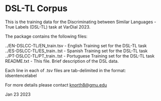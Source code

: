 DSL-TL Corpus
================

This is the training data for the Discriminating between Similar Languages - True Labels (DSL-TL) task at VarDial 2023.

The package contains the following files:

../EN-DSLCC-TL/EN_train.tsv               - English Training set for the DSL-TL task
../ES-DSLCC-TL/ES_train..tst 							- Spanish Training set for the DSL-TL task
../PT-DSLCC-TL/PT_train..tst 							- Portuguese Training set for the DSL-TL task
README.txt 								                - This file. Brief description of the DSL data.

Each line in each of .tsv files are tab-delimited in the format:
id<tab>sentence<tab>label

For more details please contact knorth8@gmu.edu

Jan 23 2023
